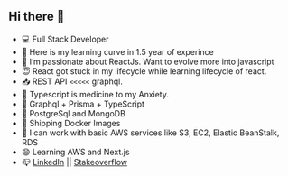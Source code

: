 ## Hi there 👋
- 💻  Full Stack Developer
- 👷  Here is my learning curve in 1.5 year of experince
- 🔭  I’m passionate about ReactJs. Want to evolve more into javascript
- 😇  React got stuck in my lifecycle while learning lifecycle of react.
- 📥  REST API `<<<<<` graphql.
- 💊  Typescript is medicine to my Anxiety.
- 💎  Graphql + Prisma + TypeScript
- 📝  PostgreSql and MongoDB
- 🚢  Shipping Docker Images
- 💪  I can work with basic AWS services like S3, EC2, Elastic BeanStalk, RDS 
- 😄  Learning AWS and Next.js
- 📪  [LinkedIn](https://www.linkedin.com/in/sangam-rajpara-144435118) || [Stakeoverflow](https://stackoverflow.com/users/8208260/sangam-rajpara)
